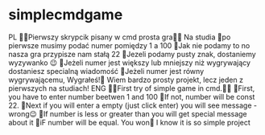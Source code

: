# simplecmdgame
PL  👨‍💻Pierwszy skrypcik pisany w cmd prosta gra👨‍💻 Na studia   📌po pierwsze musimy podać numer pomiędzy 1 a 100 📌Jak nie podamy to no nasza gra przypisze nam stałą 22  📌Jezeli podamy pusty znak, dostaniemy wyzywanko 😉 📌Jeżeli numer jest większy lub mniejszy niż wygrywający dostaniesz specialną wiadomość 📌Jeżeli numer jest równy wygrywającemu, Wygrałeś!🥳  Wiem bardzo prosty projekt, lecz jeden z pierwszych na studiach! ENG 👨‍💻First try of simple game in cmd.👨‍💻  📌First, you have to enter number beetwen 1 and 100 📌If not, number will be const 22. 📌Next if you will enter a empty (just click enter) you will see message - wrong😉 📌If number is less or greater than you will get special message about it 📌iF number will be equal. You won🥳  I know it is so simple project
